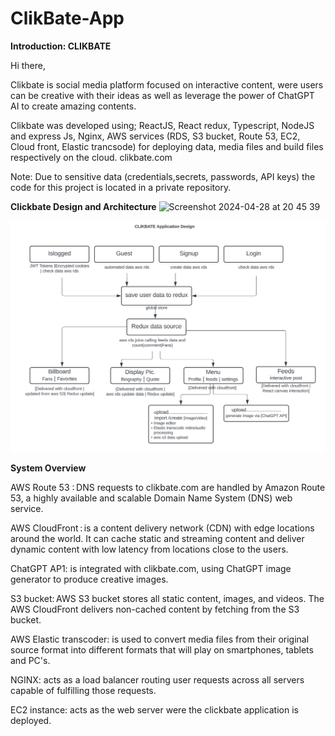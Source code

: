 # ClikBate-App



 

**Introduction: CLIKBATE**  

 

 

Hi there,  

 

 

Clikbate is social media platform focused on interactive content, were users can be creative with their ideas as well as leverage the power of ChatGPT AI to create amazing contents.  

 

Clikbate was developed using; ReactJS, React redux, Typescript, NodeJS and express Js, Nginx, AWS services (RDS, S3 bucket, Route 53, EC2, Cloud front, Elastic trancsode) for deploying data, media files and build files respectively on the cloud.  clikbate.com  

 

Note: Due to sensitive data (credentials,secrets, passwords, API keys) the code for this project is located in a private repository. 

 


**Clickbate Design and Architecture** 
<img width="876" alt="Screenshot 2024-04-28 at 20 45 39" src="https://github.com/workdontstop/ClikBate-App/assets/83871801/6c07825e-efaa-42c7-a6c6-c2b35ef875f7">





![unnamed](https://github.com/workdontstop/clikbateSocial/blob/main/Screenshot%202024-04-28%20at%2020.45.39%20(1).png)




**System Overview** 

 

AWS Route 53 : DNS requests to clikbate.com are handled by Amazon Route 53, a highly available and scalable Domain Name System (DNS) web service. 

 

AWS CloudFront : is a content delivery network (CDN) with edge locations around the world. It can cache static and streaming content and deliver dynamic content with low latency from locations close to the users. 

 

ChatGPT AP1: is integrated with clikbate.com, using ChatGPT image generator to produce creative images.  

 

S3 bucket: AWS S3 bucket stores all static content, images, and videos. The AWS CloudFront delivers non-cached content by fetching from the S3 bucket. 

 

AWS Elastic transcoder: is used to convert media files from their original source format into different formats that will play on smartphones, tablets and PC's. 

 

NGINX: acts as a load balancer routing user requests across all servers capable of fulfilling those requests. 

 

EC2 instance: acts as the web server were the clickbate application is deployed. 

